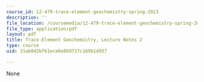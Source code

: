 ```yaml
---
course_id: 12-479-trace-element-geochemistry-spring-2013
description: ''
file_location: /coursemedia/12-479-trace-element-geochemistry-spring-2013/31ab842bf61ece6e869717c169b1d937_MIT12_479S13_lec2.pdf
file_type: application/pdf
layout: pdf
title: Trace-Element Geochemistry, Lecture Notes 2
type: course
uid: 31ab842bf61ece6e869717c169b1d937

---
```

None